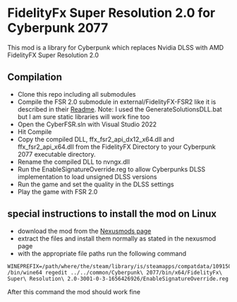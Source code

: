 # FidelityFx Super Resolution 2.0 for Cyberpunk 2077

 This mod is a library for Cyberpunk which replaces Nvidia DLSS with AMD FidelityFX Super Resolution 2.0

## Compilation

* Clone this repo including all submodules
* Compile the FSR 2.0 submodule in external/FidelityFX-FSR2 like it is described in their [Readme](https://github.com/GPUOpen-Effects/FidelityFX-FSR2#quick-start-checklist). Note: I used the GenerateSolutionsDLL.bat but I am sure static libraries will work fine too
* Open the CyberFSR.sln with Visual Studio 2022
* Hit Compile
* Copy the compiled DLL, ffx_fsr2_api_dx12_x64.dll and ffx_fsr2_api_x64.dll from the FidelityFX Directory to your Cyberpunk 2077 executable directory.
* Rename the compiled DLL to nvngx.dll
* Run the EnableSignatureOverride.reg to allow Cyberpunks DLSS implementation to load unsigned DLSS versions
* Run the game and set the quality in the DLSS settings
* Play the game with FSR 2.0

## special instructions to install the mod on Linux

* download the mod from the [Nexusmods page](https://www.nexusmods.com/cyberpunk2077/mods/3001?tab=files)
* extract the files and install them normally as stated in the nexusmod page
* with the appropriate file paths run the following command 
  
  

```
WINEPREFIX=/path/where/the/steam/library/is/steamapps/compatdata/1091500/pfx /bin/wine64 regedit ../../common/Cyberpunk\ 2077/bin/x64/FidelityFx\ Super\ Resolution\ 2.0-3001-0-3-1656426926/EnableSignatureOverride.reg
```

After this command the mod should work fine